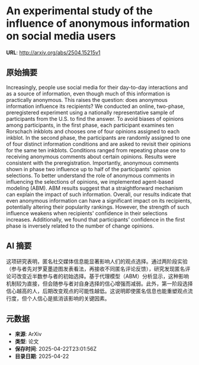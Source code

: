# An experimental study of the influence of anonymous information on social media users

**URL**: http://arxiv.org/abs/2504.15215v1

## 原始摘要

Increasingly, people use social media for their day-to-day interactions and
as a source of information, even though much of this information is practically
anonymous. This raises the question: does anonymous information influence its
recipients? We conducted an online, two-phase, preregistered experiment using a
nationally representative sample of participants from the U.S. to find the
answer. To avoid biases of opinions among participants, in the first phase,
each participant examines ten Rorschach inkblots and chooses one of four
opinions assigned to each inkblot. In the second phase, the participants are
randomly assigned to one of four distinct information conditions and are asked
to revisit their opinions for the same ten inkblots. Conditions ranged from
repeating phase one to receiving anonymous comments about certain opinions.
Results were consistent with the preregistration. Importantly, anonymous
comments shown in phase two influence up to half of the participants' opinion
selections. To better understand the role of anonymous comments in influencing
the selections of opinions, we implemented agent-based modeling (ABM). ABM
results suggest that a straightforward mechanism can explain the impact of such
information. Overall, our results indicate that even anonymous information can
have a significant impact on its recipients, potentially altering their
popularity rankings. However, the strength of such influence weakens when
recipients' confidence in their selections increases. Additionally, we found
that participants' confidence in the first phase is inversely related to the
number of change opinions.


## AI 摘要

这项研究表明，匿名社交媒体信息能显著影响人们的观点选择。通过两阶段实验（参与者先对罗夏墨迹图发表看法，再接收不同匿名评论反馈），研究发现匿名评论可改变近半数参与者的初始选择。基于代理模型（ABM）分析显示，这种影响机制较为直接，但会随参与者对自身选择的信心增强而减弱。此外，第一阶段选择信心越高的人，后期改变观点的可能性越低。这说明即使匿名信息也能重塑观点流行度，但个人信心是抵消该影响的关键因素。

## 元数据

- **来源**: ArXiv
- **类型**: 论文
- **保存时间**: 2025-04-22T23:01:56Z
- **目录日期**: 2025-04-22
